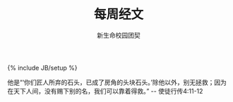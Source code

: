 ﻿---
layout: post
title: "每周经文"
description: ""
author: "新生命校园团契"
category: 经文分享
tags: [灵修]
---
{% include JB/setup %}

他是“‘你们匠人所弃的石头，已成了房角的头块石头。’除他以外，别无拯救；因为在天下人间，没有赐下别的名，我们可以靠着得救。” -- 使徒行传4:11-12